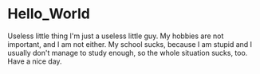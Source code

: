 # Hello_World
Useless little thing
I'm just a useless little guy. My hobbies are not important, and I am not either. My school sucks, because I am stupid and I usually don't manage to study enough, so the whole situation sucks, too. Have a nice day.
